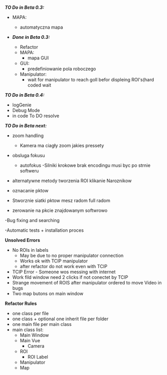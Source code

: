 ***TO Do in Beta 0.3:***

- MAPA:
    - automatyczna mapa


- ***Done in Beta 0.3:***
  
  - Refactor
  - MAPA:
      - mapa GUI
  - GUI:
      - predefiniowanie pola roboczego
  - Manipulator:
      - wait for manipulator to reach goll befor displeing ROI's(hard coded wait

***TO Do in Beta 0.4:***

- logGenie
- Debug Mode
- in code To DO resolve

***TO Do in Beta next:***

- zoom handling
  - Kamera ma ciagły zoom jakies pressety
- obsluga fokusu
  - autofokus
-Silniki krokowe brak encodingu musi byc po strnie softweru

- alternatywne metody tworzenia ROI klikanie Naroznikow
- oznacanie pktow
- Stworznie siatki pktow mesz radom full radom

- zerowanie na pkcie znajdowanym softwrowo

-Bug fixing and searching

-Automatic tests + installation proces

**Unsolved Errors**

- No ROIs in labels
  - May be due to no proper manipulator connection
  - Works ok with TCIP manipulator
  - after refactor do not work even with TCIP
- TCIP Error - Someone wos messing with internet
- Work fild window need 2 clicks if not conectet by TCIP
- Strange movement of ROIS after manipulator ordered to move Video in bugs
- Two map butons on main window

**Refactor Rules**
- one class per file
- one class + optional one inherit file per folder
- one main file per main class
- main class list:
  - Main Window
  - Main Vue
    - Camera
  - ROI
    - ROI Label
  - Manipulator
  - Map

